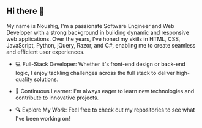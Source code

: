 ## Hi there 👋

My name is Noushig, I'm a passionate Software Engineer and Web Developer with a strong background in building dynamic and responsive web applications. Over the years, I've honed my skills in HTML, CSS, JavaScript, Python, jQuery, Razor, and C#, enabling me to create seamless and efficient user experiences.

- 💻 Full-Stack Developer: Whether it's front-end design or back-end logic, I enjoy tackling challenges across the full stack to deliver high-quality solutions.

- 🚀 Continuous Learner: I'm always eager to learn new technologies and contribute to innovative projects.

- 🔍 Explore My Work: Feel free to check out my repositories to see what I've been working on!
